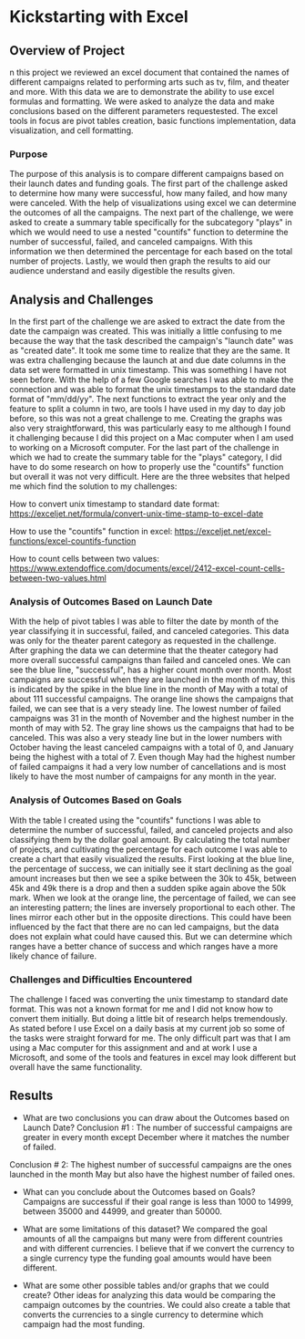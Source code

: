 # Kickstarting with Excel

## Overview of Project
n this project we reviewed an excel document that contained the names of different campaigns related to performing arts such as tv, film, and theater and more. With this data we are to demonstrate the ability to use excel formulas and formatting. We were asked to analyze the data and make conclusions based on the different parameters requestested. The excel tools in focus are pivot tables creation, basic functions implementation, data visualization, and cell formatting. 

### Purpose
The purpose of this analysis is to compare different campaigns based on their launch dates and funding goals. The first part of the challenge asked to determine how many were successful, how many failed, and how many were canceled. With the help of visualizations using excel we can determine the outcomes of all the campaigns. The next part of the challenge, we were asked to create a summary table specifically for the subcategory "plays" in which we would need to use a nested "countifs" function to determine the number of successful, failed, and canceled campaigns. With this information we then determined the percentage for each based on the total number of projects. Lastly, we would then graph the results to aid our audience understand and easily digestible the results given. 

## Analysis and Challenges
In the first part of the challenge we are asked to extract the date from the date the campaign was created. This was initially a little confusing to me because the way that the task described the campaign's "launch date" was as "created date". It took me some time to realize that they are the same. It was extra challenging because the launch at and due date columns in the data set were formatted in unix timestamp. This was something I have not seen before. With the help of a few Google searches I was able to make the connection and was able to format the unix timestamps to the standard date format of "mm/dd/yy". The next functions to extract the year only and the feature to split a column in two, are tools I have used in my day to day job before, so this was not a great challenge to me. Creating the graphs was also very straightforward, this was particularly easy to me although I found it challenging because I did this project on a Mac computer when I am used to working on a Microsoft computer. For the last part of the challenge in which we had to create the summary table for the "plays" category, I did have to do some research on how to properly use the "countifs" function but overall it was not very difficult. Here are the three websites that helped me which find the solution to my challenges:

How to convert unix timestamp to standard date format:
https://exceljet.net/formula/convert-unix-time-stamp-to-excel-date

How to use the "countifs" function in excel:
https://exceljet.net/excel-functions/excel-countifs-function

How to count cells between two values:
https://www.extendoffice.com/documents/excel/2412-excel-count-cells-between-two-values.html


### Analysis of Outcomes Based on Launch Date
With the help of pivot tables I was able to filter the date by month of the year classifying it in successful, failed, and canceled categories. This data was only for the theater parent category as requested in the challenge. After graphing the data we can determine that the theater category had more overall successful campaigns than failed and canceled ones. We can see the blue line, "successful", has a higher count month over month. Most campaigns are successful when they are launched in the month of may, this is indicated by the spike in the blue line in the month of May with a total of about 111 successful campaigns. The orange line shows the campaigns that failed, we can see that is a very steady line. The lowest number of failed campaigns was 31 in the month of November and the highest number in the month of may with 52. The gray line shows us the campaigns that had to be canceled. This was also a very steady line but in the lower numbers with October having the least canceled campaigns with a total of 0, and January being the highest with a total of 7. Even though May had the highest number of failed campaigns it had a very low number of cancellations and is most likely to have the most number of campaigns for any month in the year. 

### Analysis of Outcomes Based on Goals
With the table I created using the "countifs" functions I was able to determine the number of successful, failed, and canceled projects and also classifying them by the dollar goal amount. By calculating the total number of projects, and cultivating the percentage for each outcome I was able to create a chart that easily visualized the results. First looking at the blue line, the percentage of success, we can initially see it start declining as the goal amount increases but then we see a spike between the 30k to 45k, between 45k and 49k there is a drop and then a sudden spike again above the 50k mark. When we look at the orange line, the percentage of failed, we can see an interesting pattern; the lines are inversely proportional to each other. The lines mirror each other but in the opposite directions. This could have been influenced by the fact that there are no can led campaigns, but the data does not explain what could have caused this. But we can determine which ranges have a better chance of success and which ranges have a more likely chance of failure.

### Challenges and Difficulties Encountered
The challenge I faced was converting the unix timestamp to standard date format. This was not a known format for me and I did not know how to convert them initially. But doing a little bit of research helps tremendously. As stated before I use Excel on a daily basis at my current job so some of the tasks were straight forward for me. The only difficult part was that I am using a Mac computer for this assignment and and at work I use a Microsoft, and some of the tools and features in excel may look different but overall have the same functionality.

## Results

- What are two conclusions you can draw about the Outcomes based on Launch Date?
Conclusion #1 : The number of successful campaigns are greater in every month except December where it matches the number of failed.

Conclusion # 2: The highest number of successful campaigns are the ones launched in the month May but also have the highest number of failed ones. 

- What can you conclude about the Outcomes based on Goals?
Campaigns are successful if their goal range is less than 1000 to 14999, between 35000 and 44999, and greater than 50000. 

- What are some limitations of this dataset?
We compared the goal amounts of all the campaigns but many were from different countries and with different currencies. I believe that if we convert the currency to a single currency type the funding goal amounts would have been different.


- What are some other possible tables and/or graphs that we could create?
Other ideas for analyzing this data would be comparing the campaign outcomes by the countries. We could also create a table that converts the currencies to a single currency to determine which campaign had the most funding.